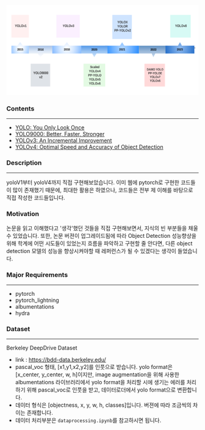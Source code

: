 ![img](img/yolo_timeline.png)  

### Contents
---
- [YOLO: You Only Look Once](YOLOv1/README.md)  
- [YOLO9000: Better, Faster, Stronger](YOLOv2/README.md)  
- [YOLOv3: An Incremental Improvement](YOLOv3/README.md)  
- [YOLOv4: Optimal Speed and Accuracy of Object Detection](YOLOv4/README.md)  

### Description
---
yoloV1부터 yoloV4까지 직접 구현해보았습니다. 이미 웹에 pytorch로 구현한 코드들이 많이 존재했기 때문에, 최대한 활용은 하였으나, 코드들은 전부 제 이해를 바탕으로 직접 작성한 코드들입니다.

### Motivation
논문을 읽고 이해했다고 '생각'했던 것들을 직접 구현해보면서, 지식의 빈 부분들을 채울 수 있었습니다. 또한, 논문 버젼이 업그레이드됨에 따라 Object Detection 성능향상을 위해 학계에 어떤 시도들이 있었는지 흐름을 파악하고 구현할 줄 안다면, 다른 object detection 모델의 성능을 향상시켜야할 때 레퍼런스가 될 수 있겠다는 생각이 들었습니다.   


### Major Requirements
---
- pytorch
- pytorch_lightning
- albumentations
- hydra  

### Dataset
---
Berkeley DeepDrive Dataset  
- link : https://bdd-data.berkeley.edu/  
- pascal_voc 형태, [x1,y1,x2,y2]를 인풋으로 받습니다. yolo format은 [x_center, y_center, w, h]이지만, image augmentation을 위해 사용한 albumentations 라이브러리에서 yolo format을 처리할 시에 생기는 에러를 처리하기 위해 pascal_voc로 인풋을 받고, 데이터로더에서 yolo format으로 변환합니다.
- 데이터 형식은 [objectness, x, y, w, h, classes]입니다. 버젼에 따라 조금씩의 차이는 존재합니다.
- 데이터 처리부분은 `dataprocessing.ipynb`를 참고하시면 됩니다. 


